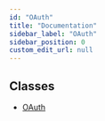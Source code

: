 ```yaml
---
id: "OAuth"
title: "Documentation"
sidebar_label: "OAuth"
sidebar_position: 0
custom_edit_url: null
---
```


## Classes

- [OAuth](../classes/OAuth.OAuth)
